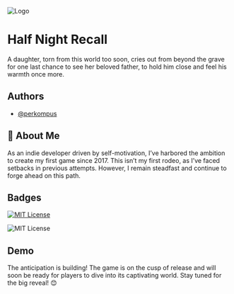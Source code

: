 
![Logo](https://i.ibb.co/x37kvkg/Group-280.png)


# Half Night Recall

A daughter, torn from this world too soon, cries out from beyond the grave for one last chance to see her beloved father, to hold him close and feel his warmth once more.


## Authors

- [@perkompus](https://github.com/perkompus)


## 🚀 About Me
As an indie developer driven by self-motivation, I’ve harbored the ambition to create my first game since 2017. This isn’t my first rodeo, as I’ve faced setbacks in previous attempts. However, I remain steadfast and continue to forge ahead on this path.


## Badges

[![MIT License](https://img.shields.io/badge/License-MIT-green.svg)](https://choosealicense.com/licenses/mit/)

![MIT License](https://img.shields.io/badge/version-0.1-blue)




## Demo

The anticipation is building! The game is on the cusp of release and will soon be ready for players to dive into its captivating world. Stay tuned for the big reveal! 😊

